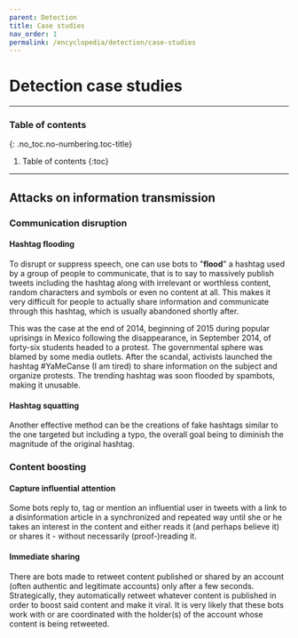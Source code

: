 ```yaml
---
parent: Detection
title: Case studies
nav_order: 1
permalink: /encyclopedia/detection/case-studies
---
```


# Detection case studies

- - -

### Table of contents
{: .no_toc.no-numbering.toc-title}

1. Table of contents
{:toc}

- - -

## Attacks on information transmission

### Communication disruption

#### Hashtag flooding

To disrupt or suppress speech, one can use bots to "**flood**" a hashtag used by a group of people to communicate, that is to say to massively publish tweets including the hashtag along with irrelevant or worthless content, random characters and symbols or even no content at all. This makes it very difficult for people to actually share information and communicate through this hashtag, which is usually abandoned shortly after.

This was the case at the end of 2014, beginning of 2015 during popular uprisings in Mexico following the disappearance, in September 2014, of forty-six students headed to a protest. The governmental sphere was blamed by some media outlets. After the scandal, activists launched the hashtag #YaMeCanse (I am tired) to share information on the subject and organize protests. The trending hashtag was soon flooded by spambots, making it unusable.

#### Hashtag squatting

Another effective method can be the creations of fake hashtags similar to the one targeted but including a typo, the overall goal being to diminish the magnitude of the original hashtag.

<!-- give examples -->

### Content boosting

#### Capture influential attention

Some bots reply to, tag or mention an influential user in tweets with a link to a disinformation article in a synchronized and repeated way until she or he takes an interest in the content and either reads it (and perhaps believe it) or shares it - without necessarily (proof-)reading it.

<!-- give examples -->

#### Immediate sharing

There are bots made to retweet content published or shared by an account (often authentic and legitimate accounts) only after a few seconds. Strategically, they automatically retweet whatever content is published in order to boost said content and make it viral. It is very likely that these bots work with or are coordinated with the holder(s) of the account whose content is being retweeted.

<!-- give examples -->
